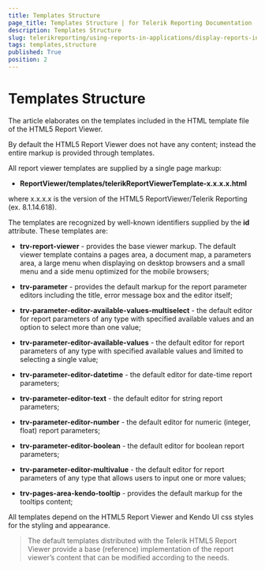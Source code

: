 ```yaml
---
title: Templates Structure
page_title: Templates Structure | for Telerik Reporting Documentation
description: Templates Structure
slug: telerikreporting/using-reports-in-applications/display-reports-in-applications/web-application/html5-report-viewer/customizing/styling-and-appearance/templates-structure
tags: templates,structure
published: True
position: 2
---
```


# Templates Structure

The article elaborates on the templates included in the HTML template file of the HTML5 Report Viewer.

By default the HTML5 Report Viewer does not have any content; instead the entire markup is provided through templates.

All report viewer templates are supplied by a single page markup:

* __ReportViewer/templates/telerikReportViewerTemplate-x.x.x.x.html__ 

where x.x.x.x is the version of the HTML5 ReportViewer/Telerik Reporting (ex. 8.1.14.618).

The templates are recognized by well-known identifiers supplied by the __id__ attribute. These  templates are: 

* __trv-report-viewer__ - provides the base viewer markup. The default viewer template contains a pages area, a document map, a parameters area, a large menu when displaying on desktop browsers and a small menu and a side menu optimized for the mobile browsers; 

* __trv-parameter__ - provides the default markup for the report parameter editors including the title, error message box and the editor itself; 

* __trv-parameter-editor-available-values-multiselect__ - the default editor for report parameters of any type with specified available values and an option to select more than one value; 

* __trv-parameter-editor-available-values__ - the default editor for report parameters of any type with specified available values and limited to selecting a single value; 

* __trv-parameter-editor-datetime__ - the default editor for date-time report parameters; 

* __trv-parameter-editor-text__ - the default editor for string report parameters; 

* __trv-parameter-editor-number__ - the default editor for numeric (integer, float) report parameters; 

* __trv-parameter-editor-boolean__ - the default editor for boolean report parameters; 

* __trv-parameter-editor-multivalue__ - the default editor for report parameters of any type that allows users to input one or more values; 

* __trv-pages-area-kendo-tooltip__ - provides the default markup for the tooltips content; 

All templates depend on the HTML5 Report Viewer and Kendo UI css styles for the styling and appearance. 

> The default templates distributed with the Telerik HTML5 Report Viewer provide a base (reference) implementation of the report viewer’s content that can be modified according to the needs.
